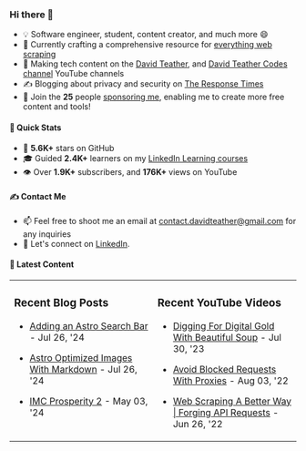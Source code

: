 ### Hi there 👋
- 💡 Software engineer, student, content creator, and much more 😄
- 🔭 Currently crafting a comprehensive resource for [everything web scraping](https://github.com/davidteather/everything-web-scraping)
- 🎥 Making tech content on the [David Teather](https://www.youtube.com/c/davidteather?sub_confirmation=1), and [David Teather Codes channel](https://www.youtube.com/c/DavidTeatherCodes?sub_confirmation=1) YouTube channels
- ✍️ Blogging about privacy and security on [The Response Times](https://theresponsetimes.com)
- 💖 Join the **25** people [sponsoring me](https://github.com/sponsors/davidteather), enabling me to create more free content and tools!

#### 🚀 Quick Stats
- 🌟 **5.6K+** stars on GitHub
- 🎓 Guided **2.4K+** learners on my [LinkedIn Learning courses](https://www.linkedin.com/learning/instructors/david-teather)
- 👁️ Over **1.9K+** subscribers, and **176K+** views on YouTube

#### ✍️ Contact Me
- 📫 Feel free to shoot me an email at [contact.davidteather@gmail.com](mailto:contact.davidteather@gmail.com) for any inquiries
- 🐧 Let's connect on [LinkedIn](https://www.linkedin.com/in/davidteather/).

#### 📰 Latest Content
<table><tr>

<td valign="top" width="50%">

### Recent Blog Posts

- [Adding an Astro Search Bar](https://dteather.com/blogs/astro-search-bar/) - Jul 26, &#39;24

- [Astro Optimized Images With Markdown](https://dteather.com/blogs/astro-optimized-images/) - Jul 26, &#39;24

- [IMC Prosperity 2](https://dteather.com/blogs/imc-prosperity-2/) - May 03, &#39;24

</td>

<td valign="top" width="50%">

### Recent YouTube Videos

- [Digging For Digital Gold With Beautiful Soup](https://www.youtube.com/watch?v=_Ptvvjm15EA) - Jul 30, &#39;23

- [Avoid Blocked Requests With Proxies](https://www.youtube.com/watch?v=X0FG2JaaWOY) - Aug 03, &#39;22

- [Web Scraping A Better Way | Forging API Requests](https://www.youtube.com/watch?v=8GZPQUjd7pk) - Jun 26, &#39;22

</td>

</tr></table>